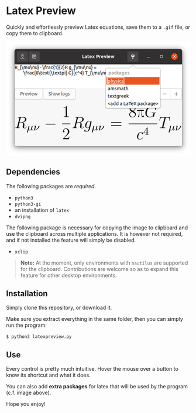 # Latex Preview

Quickly and effortlessly preview Latex equations, save them to a `.gif`
file, or copy them to clipboard.

![screenshot in Ubuntu 20.04](screenshot.png)

## Dependencies

The following packages are _required_.
* `python3`
* `python3-gi`
* an installation of `latex`
* `dvipng`

The following package is necessary for copying the image to clipboard
and use the clipboard across multiple applications. It is however not
required, and if not installed the feature will simply be disabled.
* `xclip`

> __Note:__ At the moment, only environments with `nautilus` are 
> supported for the clipboard. Contributions are welcome so as to 
> expand this feature for other desktop environments.

## Installation

Simply clone this repository, or download it.

Make sure you extract everything in the same folder, then you can 
simply run the program:
```shell
$ python3 latexpreview.py
```

## Use

Every control is pretty much intuitive. Hover the mouse over a button
to know its shortcut and what it does.

You can also add __extra packages__ for latex that will be used by the
program (c.f. image above).

Hope you enjoy!
